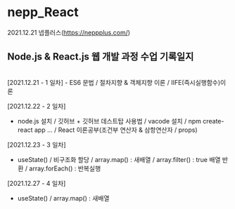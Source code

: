 # nepp_React
 
 2021.12.21 넵플러스(https://neppplus.com/) 
<h2> Node.js & React.js 웹 개발 과정 수업 기록일지</h2>
 <br/>
 [2021.12.21 - 1 일차]
 - ES6 문법 / 절차지향 & 객체지향 이론 / IIFE(즉시실행함수)이론
 
 [2021.12.22 - 2 일차] 
 - node.js 설치 / 깃허브 + 깃허브 데스트탑 사용법 / vacode 설치 / npm create-react app ... / React 이론공부(조건부 연산자 & 삼항연산자 / props)
 
 [2021.12.23 - 3 일차]  
 - useState() / 비구조화 할당 / array.map() : 새배열 / array.filter() : true 배열 반환 / array.forEach() : 반복실행

 [2021.12.27 - 4 일차]  
 - useState() / array.map() : 새배열 
